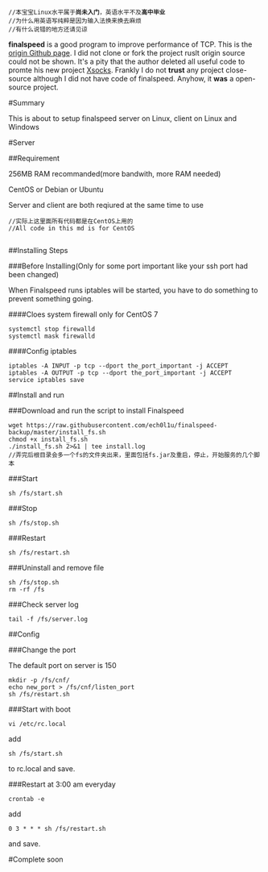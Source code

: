 
<pre><code>//本宝宝Linux水平属于<strong>尚未入门</strong>，英语水平不及<strong>高中毕业</strong>
//为什么用英语写纯粹是因为输入法换来换去麻烦
//有什么说错的地方还请见谅
</code></pre>

<p><strong>finalspeed</strong> is a good program to improve performance of TCP. This is the  <a href="https://github.com/d1sm/finalspeed/" title="Title"> origin Github page</a>. I did not clone or fork the project ruslt origin source could not be shown. It's a pity that the author deleted all useful code to promte his new project <a href="http://www.xsocks.me/" title="Title">Xsocks</a>. Frankly I do not <strong>trust</strong> any project close-source although I did not have code of finalspeed. Anyhow, it <strong>was</strong> a open-source project.</p>

#Summary

<p>This is about to setup finalspeed server on Linux, client on Linux and Windows</p>

#Server

##Requirement

<p>256MB RAM recommanded(more bandwith, more RAM needed)</p>

<p>CentOS or Debian or Ubuntu</p>

<p>Server and client are both reqiured at the same time to use</p>

<pre><code>//实际上这里面所有代码都是在CentOS上用的
//All code in this md is for CentOS</code></pre>
<pre></pre>

##Installing Steps

###Before Installing(Only for some port important like your ssh port had been changed)

When Finalspeed runs iptables will be started, you have to do something to prevent something going.

####Cloes system firewall only for CentOS 7

<pre><code>systemctl stop firewalld
systemctl mask firewalld
</code></pre>

####Config iptables

<pre><code>iptables -A INPUT -p tcp --dport the_port_important -j ACCEPT
iptables -A OUTPUT -p tcp --dport the_port_important -j ACCEPT
service iptables save</code></pre>

##Install and run

###Download and run the script to install Finalspeed

<pre><code>wget https://raw.githubusercontent.com/ech0l1u/finalspeed-backup/master/install_fs.sh
chmod +x install_fs.sh
./install_fs.sh 2>&1 | tee install.log
//弄完后根目录会多一个fs的文件夹出来，里面包括fs.jar及重启，停止，开始服务的几个脚本</code></pre>

###Start

<pre><code>sh /fs/start.sh</code></pre>

###Stop

<pre><code>sh /fs/stop.sh</code></pre>

###Restart

<pre><code>sh /fs/restart.sh</code></pre>

###Uninstall and remove file

<pre><code>sh /fs/stop.sh
rm -rf /fs</code></pre>

###Check server log

<pre><code>tail -f /fs/server.log</code></pre>

##Config

###Change the port

<p>The default port on server is 150</p>

<pre><code>mkdir -p /fs/cnf/
echo new_port > /fs/cnf/listen_port
sh /fs/restart.sh</code></pre>

###Start with boot

<pre><code>vi /etc/rc.local</code></pre>

add <pre><code>sh /fs/start.sh</code></pre>
to rc.local and save.

###Restart at 3:00 am everyday

<pre><code>crontab -e</code></pre>

add <pre><code>0 3 * * * sh /fs/restart.sh</code></pre>and save.


#Complete soon












